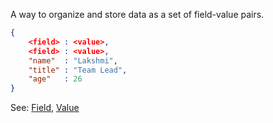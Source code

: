 A way to organize and store data as a set of field-value pairs.

```JSON
{
	<field> : <value>,
	<field> : <value>,
	"name"  : "Lakshmi",
	"title" : "Team Lead",
	"age"   : 26
}
```

See: [Field](Field.md), [Value](Value.md)